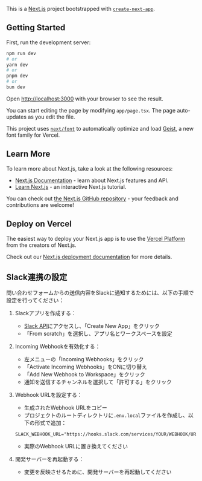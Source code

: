This is a [Next.js](https://nextjs.org) project bootstrapped with [`create-next-app`](https://nextjs.org/docs/app/api-reference/cli/create-next-app).

## Getting Started

First, run the development server:

```bash
npm run dev
# or
yarn dev
# or
pnpm dev
# or
bun dev
```

Open [http://localhost:3000](http://localhost:3000) with your browser to see the result.

You can start editing the page by modifying `app/page.tsx`. The page auto-updates as you edit the file.

This project uses [`next/font`](https://nextjs.org/docs/app/building-your-application/optimizing/fonts) to automatically optimize and load [Geist](https://vercel.com/font), a new font family for Vercel.

## Learn More

To learn more about Next.js, take a look at the following resources:

- [Next.js Documentation](https://nextjs.org/docs) - learn about Next.js features and API.
- [Learn Next.js](https://nextjs.org/learn) - an interactive Next.js tutorial.

You can check out [the Next.js GitHub repository](https://github.com/vercel/next.js) - your feedback and contributions are welcome!

## Deploy on Vercel

The easiest way to deploy your Next.js app is to use the [Vercel Platform](https://vercel.com/new?utm_medium=default-template&filter=next.js&utm_source=create-next-app&utm_campaign=create-next-app-readme) from the creators of Next.js.

Check out our [Next.js deployment documentation](https://nextjs.org/docs/app/building-your-application/deploying) for more details.

## Slack連携の設定

問い合わせフォームからの送信内容をSlackに通知するためには、以下の手順で設定を行ってください：

1. Slackアプリを作成する：
   - [Slack API](https://api.slack.com/apps)にアクセスし、「Create New App」をクリック
   - 「From scratch」を選択し、アプリ名とワークスペースを設定

2. Incoming Webhookを有効化する：
   - 左メニューの「Incoming Webhooks」をクリック
   - 「Activate Incoming Webhooks」をONに切り替え
   - 「Add New Webhook to Workspace」をクリック
   - 通知を送信するチャンネルを選択して「許可する」をクリック

3. Webhook URLを設定する：
   - 生成されたWebhook URLをコピー
   - プロジェクトのルートディレクトリに`.env.local`ファイルを作成し、以下の形式で追加：
   ```
   SLACK_WEBHOOK_URL="https://hooks.slack.com/services/YOUR/WEBHOOK/URL"
   ```
   - 実際のWebhook URLに置き換えてください

4. 開発サーバーを再起動する：
   - 変更を反映させるために、開発サーバーを再起動してください
